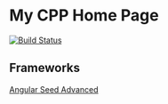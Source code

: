 # My CPP Home Page
[![Build Status](https://travis-ci.org/psychobolt/HomePage-CPP.svg?branch=master)](https://travis-ci.org/psychobolt/HomePage-CPP)

## Frameworks
[Angular Seed Advanced](https://github.com/NathanWalker/angular-seed-advanced)
